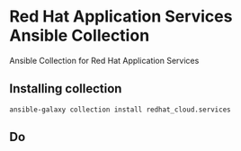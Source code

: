 # Red Hat Application Services Ansible Collection

Ansible Collection for Red Hat Application Services

## Installing collection

```shell
ansible-galaxy collection install redhat_cloud.services
```

## Do